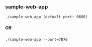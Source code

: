 ### sample-web-app

``
./sample-web-app
(defualt port: 6686)
``
##### OR

``
./sample-web-app --port=7876
``
